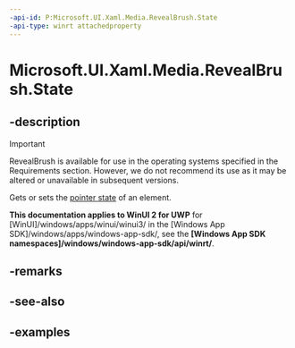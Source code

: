 ```yaml
---
-api-id: P:Microsoft.UI.Xaml.Media.RevealBrush.State
-api-type: winrt attachedproperty
---
```


# Microsoft.UI.Xaml.Media.RevealBrush.State

<!--
see GetState, and SetState
-->


## -description

> [!Important]
> RevealBrush is available for use in the operating systems specified in the Requirements section. However, we do not recommend its use as it may be altered or unavailable in subsequent versions.

Gets or sets the [pointer state](revealbrushstate.md) of an element.

**This documentation applies to WinUI 2 for UWP** for [WinUI]/windows/apps/winui/winui3/ in the [Windows App SDK]/windows/apps/windows-app-sdk/, see the **[Windows App SDK namespaces]/windows/windows-app-sdk/api/winrt/**.

## -remarks

## -see-also

## -examples



